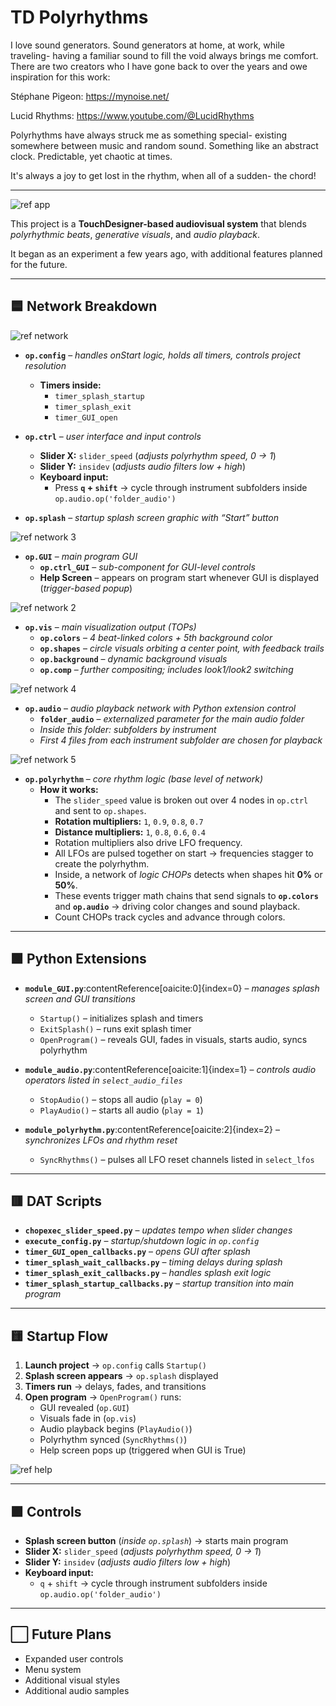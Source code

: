 # TD Polyrhythms

I love sound generators. Sound generators at home, at work, while traveling- having a familiar sound to fill the void always brings me comfort. There are two creators who I have gone back to over the years and owe inspiration for this work:

Stéphane Pigeon: https://mynoise.net/

Lucid Rhythms: https://www.youtube.com/@LucidRhythms

Polyrhythms have always struck me as something special- existing somewhere between music and random sound. Something like an abstract clock. Predictable, yet chaotic at times.

It's always a joy to get lost in the rhythm, when all of a sudden- the chord!

---

![ref app](assets/img/ref/ref-app.png)

This project is a **TouchDesigner-based audiovisual system** that blends *polyrhythmic beats*, *generative visuals*, and *audio playback*.  

It began as an experiment a few years ago, with additional features planned for the future.

---

## 🟦 Network Breakdown

![ref network](assets/img/ref/ref-network.png)  

- **`op.config`** – *handles onStart logic, holds all timers, controls project resolution*  
  - **Timers inside:**  
    - `timer_splash_startup`  
    - `timer_splash_exit`  
    - `timer_GUI_open`

- **`op.ctrl`** – *user interface and input controls*  
  - **Slider X:** `slider_speed` (*adjusts polyrhythm speed, 0 → 1*)  
  - **Slider Y:** `insidev` (*adjusts audio filters low + high*)
  - **Keyboard input:**  
    - Press **`q` + `shift`** → cycle through instrument subfolders inside `op.audio.op('folder_audio')`  

- **`op.splash`** – *startup splash screen graphic with “Start” button*  

![ref network 3](assets/img/ref/ref-network-3.png)

- **`op.GUI`** – *main program GUI*  
  - **`op.ctrl_GUI`** – *sub-component for GUI-level controls*  
  - **Help Screen** – appears on program start whenever GUI is displayed (*trigger-based popup*)  
  

![ref network 2](assets/img/ref/ref-network-2.png)

- **`op.vis`** – *main visualization output (TOPs)*  
  - **`op.colors`** – *4 beat-linked colors + 5th background color*  
  - **`op.shapes`** – *circle visuals orbiting a center point, with feedback trails*  
  - **`op.background`** – *dynamic background visuals*  
  - **`op.comp`** – *further compositing; includes look1/look2 switching*  

![ref network 4](assets/img/ref/ref-network-4.png)

- **`op.audio`** – *audio playback network with Python extension control*  
  - **`folder_audio`** – *externalized parameter for the main audio folder*  
  - *Inside this folder: subfolders by instrument*  
  - *First 4 files from each instrument subfolder are chosen for playback*  

![ref network 5](assets/img/ref/ref-network-5.png)

- **`op.polyrhythm`** – *core rhythm logic (base level of network)*  
  - **How it works:**  
    - The `slider_speed` value is broken out over 4 nodes in `op.ctrl` and sent to `op.shapes`.  
    - **Rotation multipliers:** `1`, `0.9`, `0.8`, `0.7`  
    - **Distance multipliers:** `1`, `0.8`, `0.6`, `0.4`  
    - Rotation multipliers also drive LFO frequency.  
    - All LFOs are pulsed together on start → frequencies stagger to create the polyrhythm.  
    - Inside, a network of *logic CHOPs* detects when shapes hit **0%** or **50%**.  
    - These events trigger math chains that send signals to **`op.colors`** and **`op.audio`** → driving color changes and sound playback.  
    - Count CHOPs track cycles and advance through colors.  

---

## 🟩 Python Extensions

- **`module_GUI.py`**:contentReference[oaicite:0]{index=0} – *manages splash screen and GUI transitions*  
  - `Startup()` – initializes splash and timers  
  - `ExitSplash()` – runs exit splash timer  
  - `OpenProgram()` – reveals GUI, fades in visuals, starts audio, syncs polyrhythm  

- **`module_audio.py`**:contentReference[oaicite:1]{index=1} – *controls audio operators listed in `select_audio_files`*  
  - `StopAudio()` – stops all audio (`play = 0`)  
  - `PlayAudio()` – starts all audio (`play = 1`)  

- **`module_polyrhythm.py`**:contentReference[oaicite:2]{index=2} – *synchronizes LFOs and rhythm reset*  
  - `SyncRhythms()` – pulses all LFO reset channels listed in `select_lfos`  

---

## 🟥 DAT Scripts

- **`chopexec_slider_speed.py`** – *updates tempo when slider changes*  
- **`execute_config.py`** – *startup/shutdown logic in `op.config`*  
- **`timer_GUI_open_callbacks.py`** – *opens GUI after splash*  
- **`timer_splash_wait_callbacks.py`** – *timing delays during splash*  
- **`timer_splash_exit_callbacks.py`** – *handles splash exit logic*  
- **`timer_splash_startup_callbacks.py`** – *startup transition into main program*  

---

## 🟨 Startup Flow

1. **Launch project** → `op.config` calls `Startup()`  
2. **Splash screen appears** → `op.splash` displayed  
3. **Timers run** → delays, fades, and transitions  
4. **Open program** → `OpenProgram()` runs:
   - GUI revealed (`op.GUI`)  
   - Visuals fade in (`op.vis`)  
   - Audio playback begins (`PlayAudio()`)  
   - Polyrhythm synced (`SyncRhythms()`)  
   - Help screen pops up (triggered when GUI is True)  

![ref help](assets/img/ref/ref-help.png)

---

## 🟪 Controls

- **Splash screen button** (*inside `op.splash`*) → starts main program
- **Slider X:** `slider_speed` (*adjusts polyrhythm speed, 0 → 1*)  
- **Slider Y:** `insidev` (*adjusts audio filters low + high*) 
- **Keyboard input:**  
  - `q` + `shift` → cycle through instrument subfolders inside `op.audio.op('folder_audio')`  

---


## ⬜ Future Plans
- Expanded user controls
- Menu system
- Additional visual styles
- Additional audio samples